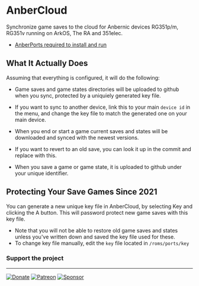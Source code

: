 # AnberCloud

Synchronize game saves to the cloud for Anbernic devices RG351p/m, RG351v running on ArkOS, The RA and 351elec.

- [AnberPorts required to install and run](https://github.com/sponsors/krishenriksen)

## What It Actually Does

Assuming that everything is configured, it will do the following:

- Game saves and game states directories will be uploaded to github when you sync, protected by a uniquiely generated key file.

- If you want to sync to another device, link this to your main `device id` in the menu, and change the key file to match the generated one on your main device.

- When you end or start a game current saves and states will be downloaded and synced with the newest versions.

- If you want to revert to an old save, you can look it up in the commit and replace with this.

- When you save a game or game state, it is uploaded to github under your unique identifier.

## Protecting Your Save Games Since 2021

You can generate a new unique key file in AnberCloud, by selecting Key and clicking the A button. This will password protect new game saves with this key file.

- Note that you will not be able to restore old game saves and states unless you've written down and saved the key file used for these.
- To change key file manually, edit the `key` file located in `/roms/ports/key`

### Support the project
---

[![Donate](https://github.com/krishenriksen/AnberPorts/raw/master/donate.png)](https://www.paypal.me/krishenriksendk)
[![Patreon](https://github.com/krishenriksen/AnberPorts/raw/master/patreon.png)](https://www.patreon.com/bePatron?u=54003740)
[![Sponsor](https://github.com/krishenriksen/AnberPorts/raw/master/sponsor.png)](https://github.com/sponsors/krishenriksen)

